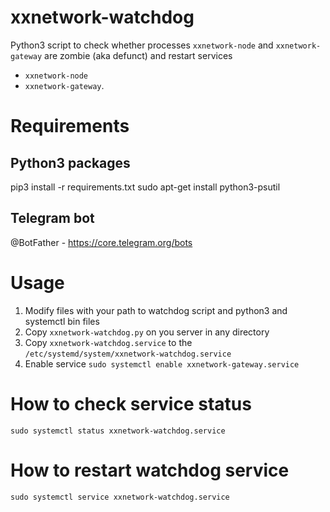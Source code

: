 # xxnetwork-watchdog

Python3 script to check whether processes `xxnetwork-node` and `xxnetwork-gateway` are zombie (aka defunct) and restart services 

* `xxnetwork-node`
* `xxnetwork-gateway`.

# Requirements

## Python3 packages
pip3 install -r requirements.txt
sudo apt-get install python3-psutil

## Telegram bot
@BotFather - https://core.telegram.org/bots

# Usage
1. Modify files with your path to watchdog script and python3 and systemctl bin files
2. Copy `xxnetwork-watchdog.py` on you server in any directory
3. Copy `xxnetwork-watchdog.service` to the `/etc/systemd/system/xxnetwork-watchdog.service`
4. Enable service `sudo systemctl enable xxnetwork-gateway.service`

# How to check service status
`sudo systemctl status xxnetwork-watchdog.service`

# How to restart watchdog service
`sudo systemctl service xxnetwork-watchdog.service`
